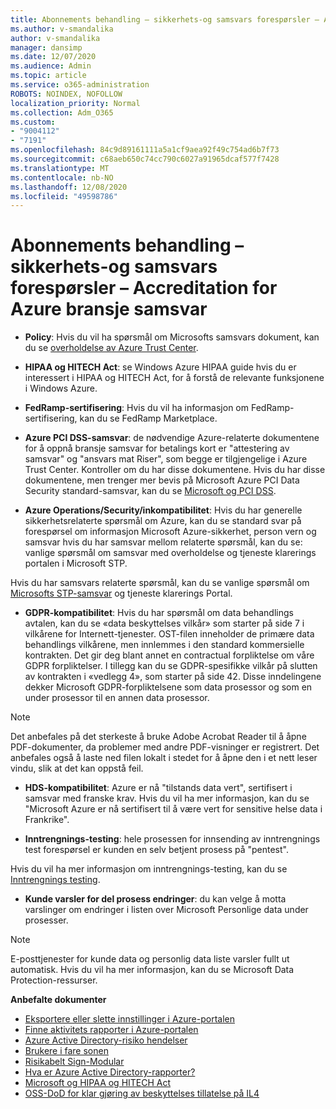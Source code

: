 ```yaml
---
title: Abonnements behandling – sikkerhets-og samsvars forespørsler – Accreditation for Azure bransje samsvar
ms.author: v-smandalika
author: v-smandalika
manager: dansimp
ms.date: 12/07/2020
ms.audience: Admin
ms.topic: article
ms.service: o365-administration
ROBOTS: NOINDEX, NOFOLLOW
localization_priority: Normal
ms.collection: Adm_O365
ms.custom:
- "9004112"
- "7191"
ms.openlocfilehash: 84c9d89161111a5a1cf9aea92f49c754ad6b7f73
ms.sourcegitcommit: c68aeb650c74cc790c6027a91965dcaf577f7428
ms.translationtype: MT
ms.contentlocale: nb-NO
ms.lasthandoff: 12/08/2020
ms.locfileid: "49598786"
---
```

# <a name="subscription-management---security-and-compliance-requests---azure-industry-compliance-accreditation"></a>Abonnements behandling – sikkerhets-og samsvars forespørsler – Accreditation for Azure bransje samsvar

- **Policy**: Hvis du vil ha spørsmål om Microsofts samsvars dokument, kan du se [overholdelse av Azure Trust Center](https://docs.microsoft.com/compliance/regulatory/offering-SOC).

- **HIPAA og HITECH Act**: se Windows Azure HIPAA guide hvis du er interessert i HIPAA og HITECH Act, for å forstå de relevante funksjonene i Windows Azure.

- **FedRamp-sertifisering**: Hvis du vil ha informasjon om FedRamp-sertifisering, kan du se FedRamp Marketplace.

- **Azure PCI DSS-samsvar**: de nødvendige Azure-relaterte dokumentene for å oppnå bransje samsvar for betalings kort er "attestering av samsvar" og "ansvars mat Riser", som begge er tilgjengelige i Azure Trust Center. Kontroller om du har disse dokumentene. Hvis du har disse dokumentene, men trenger mer bevis på Microsoft Azure PCI Data Security standard-samsvar, kan du se [Microsoft og PCI DSS](https://docs.microsoft.com/compliance/regulatory/offering-PCI-DSS).

- **Azure Operations/Security/inkompatibilitet**: Hvis du har generelle sikkerhetsrelaterte spørsmål om Azure, kan du se standard svar på forespørsel om informasjon Microsoft Azure-sikkerhet, person vern og samsvar hvis du har samsvar mellom relaterte spørsmål, kan du se: vanlige spørsmål om samsvar med overholdelse og tjeneste klarerings portalen i Microsoft STP.

Hvis du har samsvars relaterte spørsmål, kan du se vanlige spørsmål om [Microsofts STP-samsvar](https://www.microsoft.com/trust-center/compliance/compliance-overview) og tjeneste klarerings Portal.

- **GDPR-kompatibilitet**: Hvis du har spørsmål om data behandlings avtalen, kan du se «data beskyttelses vilkår» som starter på side 7 i vilkårene for Internett-tjenester. OST-filen inneholder de primære data behandlings vilkårene, men innlemmes i den standard kommersielle kontrakten. Det gir deg blant annet en contractual forpliktelse om våre GDPR forpliktelser. I tillegg kan du se GDPR-spesifikke vilkår på slutten av kontrakten i «vedlegg 4», som starter på side 42. Disse inndelingene dekker Microsoft GDPR-forpliktelsene som data prosessor og som en under prosessor til en annen data prosessor.

> [!NOTE]
> Det anbefales på det sterkeste å bruke Adobe Acrobat Reader til å åpne PDF-dokumenter, da problemer med andre PDF-visninger er registrert. Det anbefales også å laste ned filen lokalt i stedet for å åpne den i et nett leser vindu, slik at det kan oppstå feil.

- **HDS-kompatibilitet**: Azure er nå "tilstands data vert", sertifisert i samsvar med franske krav. Hvis du vil ha mer informasjon, kan du se "Microsoft Azure er nå sertifisert til å være vert for sensitive helse data i Frankrike".

- **Inntrengnings-testing**: hele prosessen for innsending av inntrengnings test forespørsel er kunden en selv betjent prosess på "pentest".

Hvis du vil ha mer informasjon om inntrengnings-testing, kan du se [Inntrengnings testing](https://docs.microsoft.com/azure/security/fundamentals/pen-testing).

- **Kunde varsler for del prosess endringer**: du kan velge å motta varslinger om endringer i listen over Microsoft Personlige data under prosesser.

> [!NOTE]
> E-posttjenester for kunde data og personlig data liste varsler fullt ut automatisk. Hvis du vil ha mer informasjon, kan du se Microsoft Data Protection-ressurser.

**Anbefalte dokumenter**

- [Eksportere eller slette innstillinger i Azure-portalen](https://docs.microsoft.com/azure/azure-portal/set-preferences)
- [Finne aktivitets rapporter i Azure-portalen](https://docs.microsoft.com/azure/active-directory/reports-monitoring/howto-find-activity-reports)
- [Azure Active Directory-risiko hendelser](https://docs.microsoft.com/azure/active-directory/identity-protection/overview-identity-protection)
- [Brukere i fare sonen](https://docs.microsoft.com/azure/active-directory/identity-protection/overview-identity-protection)
- [Risikabelt Sign-Modular](https://docs.microsoft.com/azure/active-directory/identity-protection/overview-identity-protection)
- [Hva er Azure Active Directory-rapporter?](https://docs.microsoft.com/azure/active-directory/reports-monitoring/overview-reports)
- [Microsoft og HIPAA og HITECH Act](https://docs.microsoft.com/compliance/regulatory/offering-hipaa-hitech)
- [OSS-DoD for klar gjøring av beskyttelses tillatelse på IL4](https://docs.microsoft.com/compliance/regulatory/offering-DoD-DISA-L2-L4-L5)













